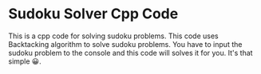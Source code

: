 # Sudoku Solver Cpp Code
This is a cpp code for solving sudoku problems.
This code uses Backtacking algorithm to solve sudoku problems.
You have to input the sudoku problem to the console and this code will solves it for you.
It's that simple 😀.
